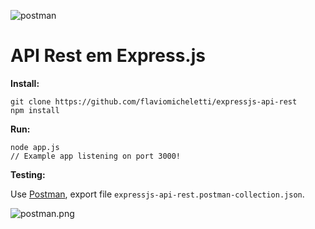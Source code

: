 ![postman](https://user-images.githubusercontent.com/1257048/84909345-f4123c80-b08b-11ea-8acf-91fa6aa8ef1e.png)

# API Rest em Express.js

__Install:__

    git clone https://github.com/flaviomicheletti/expressjs-api-rest
    npm install

__Run:__

    node app.js
    // Example app listening on port 3000!


__Testing:__

Use [Postman](https://www.getpostman.com/), export file `expressjs-api-rest.postman-collection.json`.

![postman.png](postman.png)